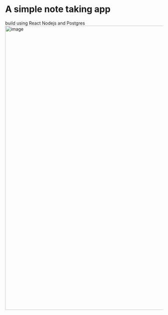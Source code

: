 # A simple note taking app

build using React Nodejs and Postgres
<img width="1883" height="908" alt="image" src="https://github.com/user-attachments/assets/c36f6b2c-95be-4efb-8bbb-c1c4f320adf4" />
